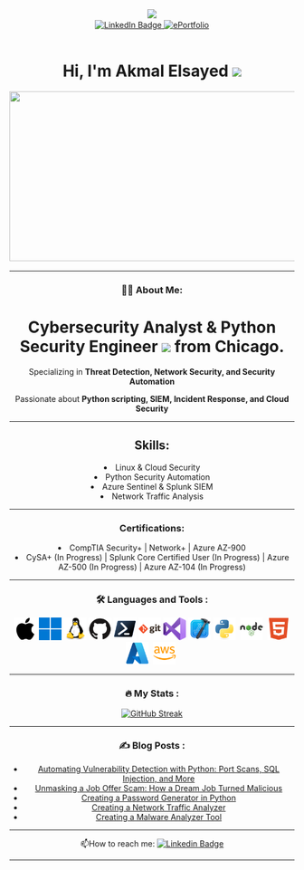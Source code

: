 <div id="header" align="center">
  <img src="https://media1.giphy.com/media/v1.Y2lkPTc5MGI3NjExMm5yaTl2djgxemppOHR1aG92MjZqcmp6OWp2ZDU0cGUxbzFveXkxcSZlcD12MV9pbnRlcm5hbF9naWZfYnlfaWQmY3Q9Zw/PvvSfSDFoAL5e/giphy.gif" width="300"/>
</div>

<div id="badges" align="center">
  <a href="https://www.linkedin.com/in/akmalel/">
    <img src="https://img.shields.io/badge/LinkedIn-blue?style=for-the-badge&logo=linkedin&logoColor=white" alt="LinkedIn Badge"/>
  </a>
  <a href="https://akmalcyber.com">
    <img src="https://img.shields.io/badge/Portfolio-%23000000.svg?style=for-the-badge&logo=firefox&logoColor=#FF7139" alt="ePortfolio"/>
  </a>
<div align="center">
<img src="https://komarev.com/ghpvc/?username=akmalel&style=flat-square&color=blue" alt=""/>
</a>
<h1>
  Hi, I'm Akmal Elsayed
  <img src="https://media.giphy.com/media/hvRJCLFzcasrR4ia7z/giphy.gif" width="30px"/>
</h1>

<div align="center">
  <img src="https://media0.giphy.com/media/v1.Y2lkPTc5MGI3NjExMGd2NWszbmU0OG1oMDhvZXY4aDdqbWFuem1sNDB0cjBkYTl2YmZzaiZlcD12MV9pbnRlcm5hbF9naWZfYnlfaWQmY3Q9Zw/3oKIPEqDGUULpEU0aQ/giphy.gif" width="600" height="300"/>
</div>

---
### :man_technologist: About Me:
<h1>Cybersecurity Analyst & Python Security Engineer <img src="https://media.giphy.com/media/WUlplcMpOCEmTGBtBW/giphy.gif" width="30"> from Chicago.</h1>
<p> Specializing in <strong>Threat Detection, Network Security, and Security Automation</strong></p>
<p> Passionate about <strong>Python scripting, SIEM, Incident Response, and Cloud Security</strong></p>

---
<h2>Skills:</h2>
<li>Linux & Cloud Security</li>
<li>Python Security Automation</li>
<li>Azure Sentinel & Splunk SIEM</li>
<li>Network Traffic Analysis</li>

---
<h3>Certifications:</h3>
  <li>CompTIA Security+ | Network+ | Azure AZ-900</li>
  <li>CySA+ (In Progress) | Splunk Core Certified User (In Progress) | Azure AZ-500 (In Progress) | Azure AZ-104 (In Progress) </li>

---
### :hammer_and_wrench: Languages and Tools : 
<div>
  <img src="https://github.com/devicons/devicon/blob/master/icons/apple/apple-original.svg" title="Apple" alt="Apple" width="40" height="40"/>
  <img src="https://github.com/devicons/devicon/blob/master/icons/windows11/windows11-original.svg" title="Windows" alt="Windows" width="40" height="40"/>
  <img src="https://github.com/devicons/devicon/blob/master/icons/linux/linux-original.svg" title="Linux" alt="Linux" width="40" height="40"/>
  <img src="https://github.com/devicons/devicon/blob/master/icons/github/github-original.svg" title="Github" alt="Github" width="40" height="40"/>
  <img src="https://github.com/devicons/devicon/blob/master/icons/powershell/powershell-original.svg" title="Powershell" width="40" height="40"/>
  <img src="https://github.com/devicons/devicon/blob/master/icons/git/git-original-wordmark.svg" title="Git" alt="Git" width="40" height="40"/>

  <img src="https://github.com/devicons/devicon/blob/master/icons/visualstudio/visualstudio-original.svg" title="VisualStudio" alt="VisualStudio" width="40" height="40"/>
  <img src="https://github.com/devicons/devicon/blob/master/icons/xcode/xcode-original.svg" title="xCode" alt="xCode" width="40" height="40"/>
  <img src="https://github.com/devicons/devicon/blob/master/icons/python/python-original.svg" title="Python" alt="Python" width="40" height="40"/>&nbsp;
  <img src="https://github.com/devicons/devicon/blob/master/icons/nodejs/nodejs-original-wordmark.svg" title="NodeJS" alt="NodeJS" width="40" height="40"/>&nbsp;
  <img src="https://github.com/devicons/devicon/blob/master/icons/html5/html5-plain.svg" title="HTML5" alt="HTML5" width="40" height="40"/>
  <img src="https://github.com/devicons/devicon/blob/master/icons/azure/azure-original.svg" title="Azure" alt="Azure" width="40" height="40"/>&nbsp;
  <img src="https://github.com/devicons/devicon/blob/master/icons/amazonwebservices/amazonwebservices-plain-wordmark.svg" title="AWS" alt="AWS" width="40" height="40"/>&nbsp;
  
</div>

---
### :fire: My Stats :
  [![GitHub Streak](https://streak-stats.demolab.com?user=akmalel&theme=dark)](https://git.io/streak-stats)
  
 ---
### :writing_hand: Blog Posts :
<!-- BLOG-POST-LIST:START -->
- [Automating Vulnerability Detection with Python: Port Scans, SQL Injection, and More](https://akmalcyber.com/2025/01/13/automating-vulnerability-detection-with-python-port-scans-sql-injection-and-more/?utm_source=rss&utm_medium=rss&utm_campaign=automating-vulnerability-detection-with-python-port-scans-sql-injection-and-more)
- [Unmasking a Job Offer Scam: How a Dream Job Turned Malicious](https://akmalcyber.com/2025/01/13/unmasking-a-job-offer-scam-how-a-dream-job-turned-malicious/?utm_source=rss&utm_medium=rss&utm_campaign=unmasking-a-job-offer-scam-how-a-dream-job-turned-malicious)
- [Creating a Password Generator in Python](https://akmalcyber.com/2024/12/29/creating-a-password-generator-in-python/?utm_source=rss&utm_medium=rss&utm_campaign=creating-a-password-generator-in-python)
- [Creating a Network Traffic Analyzer](https://akmalcyber.com/2024/12/28/creating-a-network-traffic-analyzer/?utm_source=rss&utm_medium=rss&utm_campaign=creating-a-network-traffic-analyzer)
- [Creating a Malware Analyzer Tool](https://akmalcyber.com/2024/12/27/creating-a-malware-analyzer-tool/?utm_source=rss&utm_medium=rss&utm_campaign=creating-a-malware-analyzer-tool)
<!-- BLOG-POST-LIST:END --> 

--- 
:mailbox:How to reach me: [
![Linkedin Badge](https://img.shields.io/badge/LinkedIn-blue?style=for-the-badge&logo=linkedin&logoColor=white)](https://linkedin.com/in/akmalel)

---
